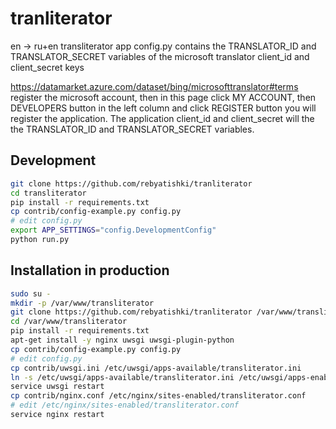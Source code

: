 # tranliterator
en -> ru+en transliterator app
config.py contains the TRANSLATOR_ID and TRANSLATOR_SECRET variables
of the microsoft translator client_id and client_secret keys

https://datamarket.azure.com/dataset/bing/microsofttranslator#terms
register the microsoft account, then in this page click MY ACCOUNT,
then DEVELOPERS button in the left column and click REGISTER button
you will register the application. The application client_id and
client_secret will the the TRANSLATOR_ID and TRANSLATOR_SECRET
variables.

## Development

```bash
git clone https://github.com/rebyatishki/tranliterator
cd transliterator
pip install -r requirements.txt
cp contrib/config-example.py config.py
# edit config.py
export APP_SETTINGS="config.DevelopmentConfig"
python run.py
```

## Installation in production

```bash
sudo su -
mkdir -p /var/www/transliterator
git clone https://github.com/rebyatishki/tranliterator /var/www/transliterator
cd /var/www/transliterator
pip install -r requirements.txt
apt-get install -y nginx uwsgi uwsgi-plugin-python
cp contrib/config-example.py config.py
# edit config.py
cp contrib/uwsgi.ini /etc/uwsgi/apps-available/transliterator.ini
ln -s /etc/uwsgi/apps-available/transliterator.ini /etc/uwsgi/apps-enabled/transliterator.ini
service uwsgi restart
cp contrib/nginx.conf /etc/nginx/sites-enabled/transliterator.conf
# edit /etc/nginx/sites-enabled/transliterator.conf
service nginx restart
```

